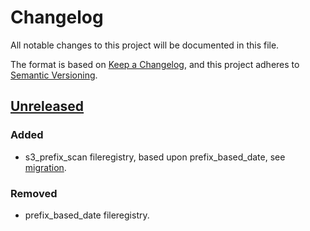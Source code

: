 # Changelog
All notable changes to this project will be documented in this file.

The format is based on [Keep a Changelog](https://keepachangelog.com/en/1.0.0/),
and this project adheres to [Semantic Versioning](https://semver.org/spec/v2.0.0.html).


## [Unreleased]
### Added
- s3_prefix_scan fileregistry, based upon prefix_based_date, see [migration](migrations/s3_prefix_scan.md).

### Removed
- prefix_based_date fileregistry.

[Unreleased]: https://github.com/husqvarnagroup/GETL/
